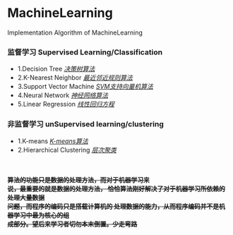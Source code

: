 # MachineLearning
Implementation Algorithm of MachineLearning
### 监督学习 Supervised Learning/Classification
* 1.Decision Tree 
        [*决策树算法*](https://github.com/ZPWX/MachineLearning/tree/master/MachineLearning/04-ML-DTree)
* 2.K-Nearest Neighbor  [*最近邻近规则算法*](https://github.com/ZPWX/MachineLearning/tree/master/MachineLearning/04-ML-KNN)
* 3.Support Vector Machine  [*SVM支持向量机算法*](https://github.com/ZPWX/MachineLearning/tree/master/MachineLearning/04-ML-SVM)
* 4.Neural Network  [*神经网络算法*](https://github.com/ZPWX/MachineLearning/tree/master/MachineLearning/04-ML-NN)
* 5.Linear Regression  [*线性回归方程*](https://github.com/ZPWX/MachineLearning/tree/master/MachineLearning/04-ML-LR)
###  非监督学习  unSupervised learning/clustering
* 1.K-means  [*K-means算法*]()
* 2.Hierarchical Clustering   [*层次聚类*]()

<br><br>__~~算法的功能只是数据的处理方法，而对于机器学习来<br>说，最重要的就是数据的处理方法，
恰恰算法刚好解决了对于机器学习所依赖的处理大量数据<br>问题，而程序的编码只是搭载计算机的
处理数据的能力，从而程序编码并不是机器学习中最为核心的组<br>成部分。望后来学习者切勿本末倒置。少走弯路~~__
